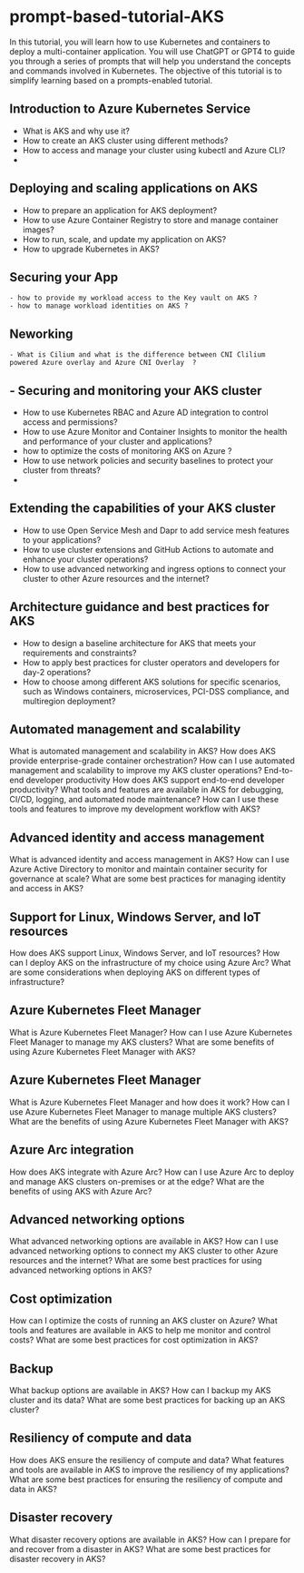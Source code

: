 # prompt-based-tutorial-AKS

In this tutorial, you will learn how to use Kubernetes and containers to deploy a multi-container application. You will use ChatGPT or GPT4 to guide you through a series of prompts that will help you understand the concepts and commands involved in Kubernetes. The objective of this tutorial is to simplify learning based on a prompts-enabled tutorial.

## Introduction to Azure Kubernetes Service
  - What is AKS and why use it?
  - How to create an AKS cluster using different methods?
  - How to access and manage your cluster using kubectl and Azure CLI?
  - 
## Deploying and scaling applications on AKS
  - How to prepare an application for AKS deployment?
  - How to use Azure Container Registry to store and manage container images?
  - How to run, scale, and update my application on AKS?
  - How to upgrade Kubernetes in AKS?

## Securing your App
	- how to provide my workload access to the Key vault on AKS ?
	- how to manage workload identities on AKS ?

## Neworking
	- What is Cilium and what is the difference between CNI Clilium powered Azure overlay and Azure CNI Overlay  ?

## - Securing and monitoring your AKS cluster
  - How to use Kubernetes RBAC and Azure AD integration to control access and permissions?
  - How to use Azure Monitor and Container Insights to monitor the health and performance of your cluster and applications?
  - how to optimize the costs of monitoring AKS on Azure ?
  - How to use network policies and security baselines to protect your cluster from threats?
  - 
##  Extending the capabilities of your AKS cluster
  - How to use Open Service Mesh and Dapr to add service mesh features to your applications?
  - How to use cluster extensions and GitHub Actions to automate and enhance your cluster operations?
  - How to use advanced networking and ingress options to connect your cluster to other Azure resources and the internet?

## Architecture guidance and best practices for AKS
  - How to design a baseline architecture for AKS that meets your requirements and constraints?
  - How to apply best practices for cluster operators and developers for day-2 operations?
  - How to choose among different AKS solutions for specific scenarios, such as Windows containers, microservices, PCI-DSS compliance, and multiregion deployment?


## Automated management and scalability
What is automated management and scalability in AKS?
How does AKS provide enterprise-grade container orchestration?
How can I use automated management and scalability to improve my AKS cluster operations?
End-to-end developer productivity
How does AKS support end-to-end developer productivity?
What tools and features are available in AKS for debugging, CI/CD, logging, and automated node maintenance?
How can I use these tools and features to improve my development workflow with AKS?

## Advanced identity and access management
What is advanced identity and access management in AKS?
How can I use Azure Active Directory to monitor and maintain container security for governance at scale?
What are some best practices for managing identity and access in AKS?

## Support for Linux, Windows Server, and IoT resources
How does AKS support Linux, Windows Server, and IoT resources?
How can I deploy AKS on the infrastructure of my choice using Azure Arc?
What are some considerations when deploying AKS on different types of infrastructure?

## Azure Kubernetes Fleet Manager
What is Azure Kubernetes Fleet Manager?
How can I use Azure Kubernetes Fleet Manager to manage my AKS clusters?
What are some benefits of using Azure Kubernetes Fleet Manager with AKS?


## Azure Kubernetes Fleet Manager
What is Azure Kubernetes Fleet Manager and how does it work?
How can I use Azure Kubernetes Fleet Manager to manage multiple AKS clusters?
What are the benefits of using Azure Kubernetes Fleet Manager with AKS?
## Azure Arc integration
How does AKS integrate with Azure Arc?
How can I use Azure Arc to deploy and manage AKS clusters on-premises or at the edge?
What are the benefits of using AKS with Azure Arc?
## Advanced networking options
What advanced networking options are available in AKS?
How can I use advanced networking options to connect my AKS cluster to other Azure resources and the internet?
What are some best practices for using advanced networking options in AKS?
## Cost optimization
How can I optimize the costs of running an AKS cluster on Azure?
What tools and features are available in AKS to help me monitor and control costs?
What are some best practices for cost optimization in AKS?


## Backup
What backup options are available in AKS?
How can I backup my AKS cluster and its data?
What are some best practices for backing up an AKS cluster?
## Resiliency of compute and data
How does AKS ensure the resiliency of compute and data?
What features and tools are available in AKS to improve the resiliency of my applications?
What are some best practices for ensuring the resiliency of compute and data in AKS?
## Disaster recovery
What disaster recovery options are available in AKS?
How can I prepare for and recover from a disaster in AKS?
What are some best practices for disaster recovery in AKS?


